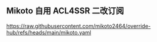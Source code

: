## Mikoto 自用 ACL4SSR 二改订阅

https://raw.githubusercontent.com/mikoto2464/override-hub/refs/heads/main/mikoto.yaml
